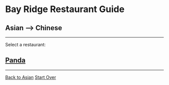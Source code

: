 # Bay Ridge Restaurant Guide
## Asian --> Chinese
---
Select a restaurant:
## [Panda]( https://www.pandabrooklyn.com/)
---
[Back to Asian](asian.md)
[Start Over](../home.md)


